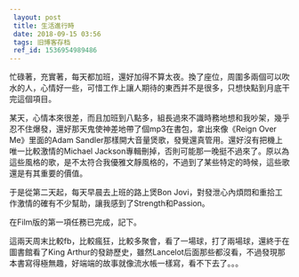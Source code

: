 ```yaml
---
 layout: post
 title: 生活進行時
 date: 2018-09-15 03:56
 tags: 旧博客存档
 ref_id: 1536954989486
---
```

忙碌著，充實著，每天都加班，還好加得不算太夜。換了座位，周圍多兩個可以吹水的人，心情好一些，可惜工作上讓人期待的東西并不是很多，只想快點到月底干完這個項目。



某天，心情本來很差，而且加班到八點多，組長過來不識時務地想和我吵架，幾乎忍不住爆發，還好那天鬼使神差地帶了個mp3在書包，拿出來像《Reign Over
Me》里面的Adam Sandler那樣開大音量煲歌，發覺還真管用。還好沒有把機上唯一比較激情的Michael
Jackson專輯刪掉，否則可能那一晚挺不過來了。原以為這些風格的歌，是不太符合我優雅文靜風格的，不過到了某些特定的時候，這些歌還是有其重要的價值。



于是從第二天起，每天早晨去上班的路上煲Bon Jovi，對發泄心內煩悶和重拾工作激情的確有不少幫助，讓我感到了Strength和Passion。



在Film版的第一項任務已完成，記下。



這兩天周末比較fb，比較瘋狂，比較多聚會，看了一場球，打了兩場球，還終于在圖書館看了King
Arthur的發跡歷史，雖然Lancelot后面那些都沒看，不過發現那本書寫得極無趣，好端端的故事就像流水帳一樣寫，看不下去了。。。





